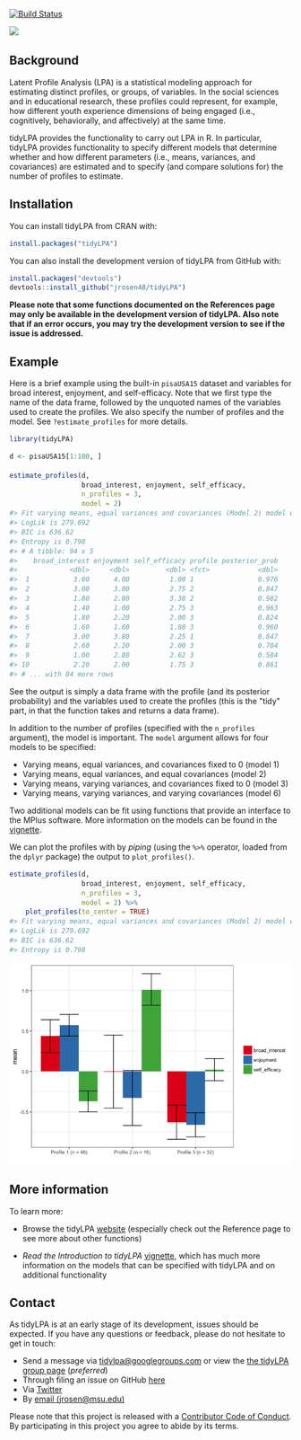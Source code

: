 
<!-- README.md is generated from README.Rmd. Please edit that file -->
[![Build Status](https://travis-ci.org/jrosen48/tidyLPA.svg?branch=master)](https://travis-ci.org/jrosen48/tidyLPA)

[![](https://cranlogs.r-pkg.org/badges/tidyLPA)](https://cran.r-project.org/package=tidyLPA)

Background
----------

Latent Profile Analysis (LPA) is a statistical modeling approach for estimating distinct profiles, or groups, of variables. In the social sciences and in educational research, these profiles could represent, for example, how different youth experience dimensions of being engaged (i.e., cognitively, behaviorally, and affectively) at the same time.

tidyLPA provides the functionality to carry out LPA in R. In particular, tidyLPA provides functionality to specify different models that determine whether and how different parameters (i.e., means, variances, and covariances) are estimated and to specify (and compare solutions for) the number of profiles to estimate.

Installation
------------

You can install tidyLPA from CRAN with:

``` r
install.packages("tidyLPA")
```

You can also install the development version of tidyLPA from GitHub with:

``` r
install.packages("devtools")
devtools::install_github("jrosen48/tidyLPA")
```

**Please note that some functions documented on the References page may only be available in the development version of tidyLPA. Also note that if an error occurs, you may try the development version to see if the issue is addressed.**

Example
-------

Here is a brief example using the built-in `pisaUSA15` dataset and variables for broad interest, enjoyment, and self-efficacy. Note that we first type the name of the data frame, followed by the unquoted names of the variables used to create the profiles. We also specify the number of profiles and the model. See `?estimate_profiles` for more details.

``` r
library(tidyLPA)
```

``` r
d <- pisaUSA15[1:100, ]

estimate_profiles(d, 
                  broad_interest, enjoyment, self_efficacy, 
                  n_profiles = 3, 
                  model = 2)
#> Fit varying means, equal variances and covariances (Model 2) model with 3 profiles.
#> LogLik is 279.692
#> BIC is 636.62
#> Entropy is 0.798
#> # A tibble: 94 x 5
#>    broad_interest enjoyment self_efficacy profile posterior_prob
#>             <dbl>     <dbl>         <dbl> <fct>            <dbl>
#>  1           3.80      4.00          1.00 1                0.976
#>  2           3.00      3.00          2.75 2                0.847
#>  3           1.80      2.80          3.38 2                0.982
#>  4           1.40      1.00          2.75 3                0.963
#>  5           1.80      2.20          2.00 3                0.824
#>  6           1.60      1.60          1.88 3                0.960
#>  7           3.00      3.80          2.25 1                0.847
#>  8           2.60      2.20          2.00 3                0.704
#>  9           1.00      2.80          2.62 3                0.584
#> 10           2.20      2.00          1.75 3                0.861
#> # ... with 84 more rows
```

See the output is simply a data frame with the profile (and its posterior probability) and the variables used to create the profiles (this is the "tidy" part, in that the function takes and returns a data frame).

In addition to the number of profiles (specified with the `n_profiles` argument), the model is important. The `model` argument allows for four models to be specified:

-   Varying means, equal variances, and covariances fixed to 0 (model 1)
-   Varying means, equal variances, and equal covariances (model 2)
-   Varying means, varying variances, and covariances fixed to 0 (model 3)
-   Varying means, varying variances, and varying covariances (model 6)

Two additional models can be fit using functions that provide an interface to the MPlus software. More information on the models can be found in the [vignette](https://jrosen48.github.io/tidyLPA/articles/Introduction_to_tidyLPA.html).

We can plot the profiles with by *piping* (using the `%>%` operator, loaded from the `dplyr` package) the output to `plot_profiles()`.

``` r
estimate_profiles(d, 
                  broad_interest, enjoyment, self_efficacy, 
                  n_profiles = 3, 
                  model = 2) %>% 
    plot_profiles(to_center = TRUE)
#> Fit varying means, equal variances and covariances (Model 2) model with 3 profiles.
#> LogLik is 279.692
#> BIC is 636.62
#> Entropy is 0.798
```

![](man/figures/README-unnamed-chunk-5-1.png)

More information
----------------

To learn more:

-   Browse the tidyLPA [website](https://jrosen48.github.io/tidyLPA/) (especially check out the Reference page to see more about other functions)

-   *Read the Introduction to tidyLPA* [vignette](https://jrosen48.github.io/tidyLPA/articles/Introduction_to_tidyLPA.html), which has much more information on the models that can be specified with tidyLPA and on additional functionality

Contact
-------

As tidyLPA is at an early stage of its development, issues should be expected. If you have any questions or feedback, please do not hesitate to get in touch:

-   Send a message via <tidylpa@googlegroups.com> or view the [the tidyLPA group page](https://groups.google.com/forum/#!forum/tidylpa) (*preferred*)
-   Through filing an issue on GitHub [here](https://github.com/jrosen48/tidyLPA)
-   Via [Twitter](http://twitter.com/jrosenberg6432)
-   By [email (jrosen@msu.edu)](mailto:jrosen@msu.edu)

Please note that this project is released with a [Contributor Code of Conduct](CONDUCT.md). By participating in this project you agree to abide by its terms.
